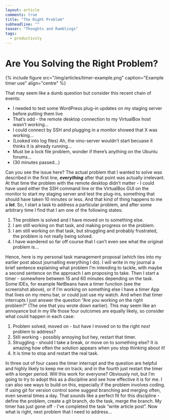```yaml
---
layout: article
comments: true
title: "The Right Problem"
subheadline: ""
teaser: "Thoughts and Ramblings"
tags:
  - productivity
---
```

# Are You Solving the Right Problem?

{% include figure src="/img/articles/timer-example.png" caption="Example timer use" align="centre" %}

That may seem like a dumb question but consider this recent chain of events:

*   I needed to test some WordPress plug-in updates on my staging server before putting them live
*   That’s odd - the remote desktop connection to my VirtualBox host wasn’t working...
*   I could connect by SSH and plugging in a monitor showed that X was working...
*   (Looked into log files) Ah, the vino-server wouldn’t start becuase it thinks it is already running...
*   Must be a lock file problem, wonder if there’s anything on the Ubuntu forums...
*   (30 minutes passed...)

Can you see the issue here? The actual problem that I wanted to solve was described in the first line, _**everything**_ after that point was actually irrelevant. At that time the problem with the remote desktop didn’t matter - I could have used either the SSH command line or the VirtualBox GUI on the monitor to start my staging server and test the plug-ins, something that should have taken 10 minutes or less. And that kind of thing happens to me a **_lot_**. So, I start a task to address a particular problem, and after some arbitrary time I find that I am one of the following states:

1.  The problem is solved and I have moved on to something else.
2.  I am still working on that task, and making progress on the problem.
3.  I am still working on that task, but struggling and probably frustrated, the problem is not really being solved.
4.  I have wandered so far off course that I can’t even see what the original problem is...

Hence, here is my personal task management proposal (which ties into my earlier post about journalling everything I do). 
I will write in my journal a brief sentence explaining what problem I’m intending to tackle, with maybe a second sentence 
on the approach I am proposing to take. Then I start a timer - somewhere between 15 and 60 minutes depending on the task. 
Some IDEs, for example NetBeans have a timer function (see the screenshot above), or if I’m working on something else I 
have a timer App that lives on my menu bar, or could just use my watch. And when that timer interrupts I just answer the 
question “Are you working on the right problem?” (The one that you wrote down earlier). This may seem like an annoyance 
but in my life those four outcomes are equally likely, so consider what could happen in each case:

1.  Problem solved, moved on - but have I moved on to the right _next_ problem to address?
2.  Still working - possibly annoying but hey, restart that timer.
3.  Struggling - should I take a break, or move on to something else? It is amazing how often the solution appears when you stop thinking about it!
4.  It is time to stop and restart the real task.

In three out of four cases the timer interrupt and the question are helpful and highly likely to keep me on track; 
and in the fourth just restart the timer with a longer
period. Will this work for everyone? Obviously not, but I’m going to try to adopt this as a discipline and see 
how effective it is for me. I can also see ways to build
on this, especially if the problem involves coding. If using git for version control some suggest branching 
and merging often, even several times a day.
That sounds like a perfect fit for this discipline - define the problem, create a git branch, do the task, merge the branch. 
My timer has just gone off - I’ve completed the task “write article post”. Now what is right, next problem that I need to address...